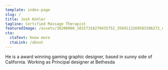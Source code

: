```yaml
---
template: index-page
slug: /
title: Josh Kohler
tagline: Certified Massage Therapist
featuredImage: /assets/38200060_10157318270435752_3569112269583286272_n.jpg
cta:
  ctaText: Know more
  ctaLink: /about
---
```


He is a award winning gaming graphic designer, based in sunny side of California. Working as Principal designer at Bethesda
